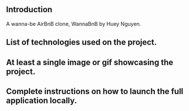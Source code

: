 ## Introduction
A wanna-be AirBnB clone, WannaBnB by Huey Nguyen.

## List of technologies used on the project.
## At least a single image or gif showcasing the project.
## Complete instructions on how to launch the full application locally.
